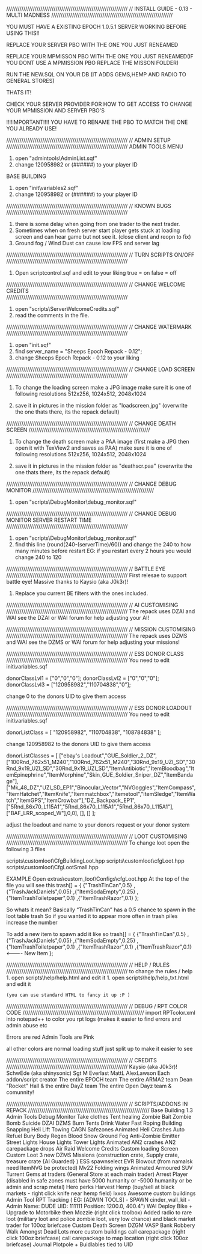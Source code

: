 ////////////////////////////////////////////////////////////////
//			INSTALL GUIDE - 0.13 - MULTI MADNESS
////////////////////////////////////////////////////////////////

YOU MUST HAVE A EXISTING EPOCH 1.0.5.1 SERVER WORKING BEFORE USING THIS!!

REPLACE YOUR SERVER PBO WITH THE ONE YOU JUST RENEAMED

REPLACE YOUR MPMISSON PBO WITH THE ONE YOU JUST RENEAMED(IF YOU DONT USE A MPMISSION PBO REPLACE THE MISSON FOLDER)


RUN THE NEW.SQL ON YOUR DB (IT ADDS GEMS,HEMP AND RADIO TO GENERAL STORES)



THATS IT!

CHECK YOUR SERVER PROVIDER FOR HOW TO GET ACCESS TO CHANGE YOUR MPMISSION AND SERVER PBO'S


!!!!IMPORTANT!!!!
YOU HAVE TO RENAME THE PBO TO MATCH THE ONE YOU ALREADY USE!


////////////////////////////////////////////////////////////////
//				ADMIN SETUP
////////////////////////////////////////////////////////////////
ADMIN TOOLS MENU

1. open "admintools\AdminList.sqf"
2. change 120958982 or (######) to your player ID

BASE BUILDING
1. open "init\variables2.sqf"
2. change 120958982 or (######) to your player ID


////////////////////////////////////////////////////////////////
//				KNOWN BUGS
////////////////////////////////////////////////////////////////
1. there is some delay when going from one trader to the next trader.
2. Sometimes when on fresh server start player gets stuck at loading screen and can hear game but not see it. (close client and reopn to fix)
3. Ground fog / Wind Dust can cause low FPS and server lag





////////////////////////////////////////////////////////////////
//				TURN SCRIPTS ON/OFF
////////////////////////////////////////////////////////////////
1. Open scriptcontrol.sqf and edit to your liking
true = on
false = off
	
////////////////////////////////////////////////////////////////
//			CHANGE WELCOME CREDITS	
////////////////////////////////////////////////////////////////
1.	open "scripts\ServerWelcomeCredits.sqf"
2.	read the comments in the file.

////////////////////////////////////////////////////////////////
//			CHANGE WATERMARK	
////////////////////////////////////////////////////////////////
1.	open "init.sqf"
2.	find server_name = "Sheeps Epoch Repack - 0.12";
3.	change Sheeps Epoch Repack - 0.12 to your liking


////////////////////////////////////////////////////////////////
//			CHANGE LOAD SCREEN	
////////////////////////////////////////////////////////////////
1.	To change the loading screen make a JPG image 
	make sure it is one of following resolutions 512x256, 1024x512, 2048x1024

2.	save it in pictures in the mission folder as "loadscreen.jpg"
	(overwrite the one thats there, its the repack default)

////////////////////////////////////////////////////////////////
//			CHANGE DEATH SCREEN	
////////////////////////////////////////////////////////////////
1.	To change the death screen make a PAA image 
	(first make a JPG then open it with TexView2 and saves as PAA)
	make sure it is one of following resolutions 512x256, 1024x512, 2048x1024

2.	save it in pictures in the mission folder as "deathscr.paa"
	(overwrite the one thats there, its the repack default)	
	
////////////////////////////////////////////////////////////////
//			CHANGE DEBUG MONITOR
////////////////////////////////////////////////////////////////
1.	open "scripts\DebugMonitor\debug_monitor.sqf"

////////////////////////////////////////////////////////////////
//			CHANGE DEBUG MONITOR SERVER RESTART TIME
////////////////////////////////////////////////////////////////
1.	open "scripts\DebugMonitor\debug_monitor.sqf"
2.  find this line (round(240-(serverTime)/60)) and change the 240 to how many minutes before restart
	EG: if you restart every 2 hours you would change 240 to 120
	
////////////////////////////////////////////////////////////////
//			BATTLE EYE
////////////////////////////////////////////////////////////////
First relesae to support battle eye!
Massive thanks to Kaysio (aka J0k3r)!
1.	Replace you current BE filters with the ones included.

////////////////////////////////////////////////////////////////
//			AI CUSTOMISING
////////////////////////////////////////////////////////////////
The repack uses DZAI and WAI see the DZAI or WAI forum for help adjusting your AI!

////////////////////////////////////////////////////////////////
//			MISSION CUSTOMISING
////////////////////////////////////////////////////////////////
The repack uses DZMS and WAI see the DZMS or WAI forum for help adjusting your missions!

////////////////////////////////////////////////////////////////
//			ESS DONOR CLASS
////////////////////////////////////////////////////////////////
You need to edit init\variables.sqf

donorClassLvl1 = ["0","0","0"];
donorClassLvl2 = ["0","0","0"];
donorClassLvl3 = ["120958982","110704838","0"];

change 0 to the donors UID to give them access


////////////////////////////////////////////////////////////////
//			ESS DONOR LOADOUT
////////////////////////////////////////////////////////////////
You need to edit init\variables.sqf

donorListClass = [
	"120958982",
	"110704838",
	"108784838"
];

change 120958982 to the donors UID to give them access

donorListClasses = [
	["ebay's Loadout","GUE_Soldier_2_DZ",["100Rnd_762x51_M240","100Rnd_762x51_M240","30Rnd_9x19_UZI_SD","30Rnd_9x19_UZI_SD","30Rnd_9x19_UZI_SD","ItemAntibiotic","ItemBloodbag","ItemEpinephrine","ItemMorphine","Skin_GUE_Soldier_Sniper_DZ","ItemBandage"],["Mk_48_DZ","UZI_SD_EP1","Binocular_Vector","NVGoggles","ItemCompass","ItemHatchet","ItemKnife","Itemmatchbox","Itemetool","ItemSledge","ItemWatch","ItemGPS","ItemCrowbar"],"DZ_Backpack_EP1",["5Rnd_86x70_L115A1","5Rnd_86x70_L115A1","5Rnd_86x70_L115A1"],["BAF_LRR_scoped_W"],0,0],
	[],
	[]
];

adjust the loadout and name to your donors request or your donor system


////////////////////////////////////////////////////////////////
//			LOOT CUSTOMISING
////////////////////////////////////////////////////////////////
To change loot open the following 3 files

scripts\customloot\CfgBuildingLoot.hpp
scripts\customloot\cfgLoot.hpp
scripts\customloot\CfgLootSmall.hpp

EXAMPLE 
Open extras\custom_loot\Configs\cfgLoot.hpp
At the top of the file you will see this
trash[] = {
		{"TrashTinCan",0.5}
		,{"TrashJackDaniels",0.05}
		,{"ItemSodaEmpty",0.25}
		,{"ItemTrashToiletpaper",0.1}
		,{"ItemTrashRazor",0.1}
	};

So whats it mean?
Basically
“TrashTinCan” has a 0.5 chance to spawn in the loot table trash
So if you wanted it to appear more often in trash piles increase the number

To add a new item to spawn add it like so
trash[] = {
		{"TrashTinCan",0.5}
		,{"TrashJackDaniels",0.05}
		,{"ItemSodaEmpty",0.25}
		,{"ItemTrashToiletpaper",0.1}
		,{"ItemTrashRazor",0.1}
		,{"ItemTrashRazor",0.1} <---- New Item
	};
	
////////////////////////////////////////////////////////////////
//				HELP / RULES
////////////////////////////////////////////////////////////////
	to change the rules / help 
	1. open scripts\help/help.html and edit it 
	1. open scripts\help/help_txt.html and edit it 
	
	(you can use standard HTML to fancy it up :P )
	
////////////////////////////////////////////////////////////////
//				DEBUG / RPT COLOR CODE
////////////////////////////////////////////////////////////////
import RPTcolor.xml into notepad++ to color you rpt logs (makes it easier to find errors and admin abuse etc

Errors are red
Admin Tools are Pink

all other colors are normal loading stuff just split up to make it easier to see

////////////////////////////////////////////////////////////////
//			CREDITS
////////////////////////////////////////////////////////////////
	Kaysio (aka J0k3r)!
	SchwEde (aka shinysonic)
	Sgt M Everlast
	MattL
	AlexLawson
	Each addon/script creator
	The entire EPOCH team
	The entire ARMA2 team
	Dean "Rocket" Hall & the entire DayZ team
	The entire Open Dayz team & comunnity!
	
	
////////////////////////////////////////////////////////////////
//			SCRIPTS/ADDONS IN REPACK
////////////////////////////////////////////////////////////////
Base Building 1.3
Admin Tools
Debug Monitor 
Take clothes 
Tent healing
Zombie Bait
Zombie Bomb
Suicide
DZAI
DZMS
Burn Tents
Drink Water
Fast Roping
Building Snapping
Heli Lift
Towing
CAGN Safezones
Animated Heli Crashes
Auto Refuel
Bury Body
Regen Blood
Snow
Ground Fog
Anti-Zombie Emitter
Street Lights
House Lights
Tower Lights
Animated AN2 crashes
AN2 carepackage drops
Air Raid
Welcome Credits
Custom loading Screen
Custom Loot
3 new DZMS Missions (construction crate, Supply crate, treasure crate {AI Guarded} )
ESS spawnselect
EVR Blowout (from namalsk need ItemNVG be protected)
Mv22 Folding wings
Animated Armoured SUV Turrent
Gems at traders (General Store at each main trader)
Arrest Player 
(disabled in safe zones must have 5000 humanity or -5000 humanity or be admin and scrap metal)
Hero perks
Harvest Hemp (buy/sell at black markets - right click knife near hemp field)
Ixxos Awesome custom buildings
Admin Tool  RPT Tracking ( EG: [ADMIN TOOLS] - SPAWN cinder_wall_kit - Admin Name: DUDE UID: 111111 Position: 1200.0, 400.4") 
WAI
Deploy Bike + Upgrade to Motorbike then Mozzie (right click toolbox)
Added radio to rare loot (military loot and police zombie loot, very low chance) and black market trader for 100oz briefcase
Custom Death Screen
DZGM
VASP
Bank Robbery
Walk Amongst Dead
Lots more custom buildings
call carepackage (right click 100oz briefcase)
call carepackage to map location (right click 100oz briefcase)
Journal
Plotpole + Buidlables tied to UID